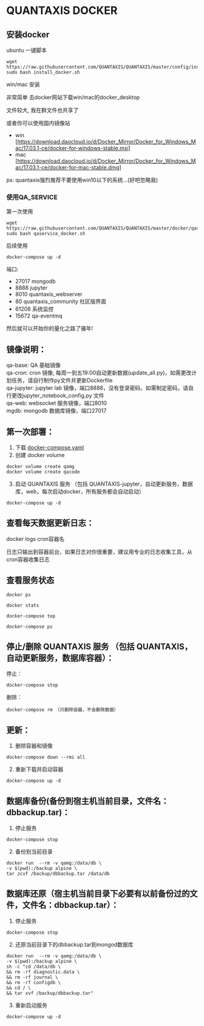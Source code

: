 
# QUANTAXIS DOCKER

## 安装docker 

ubuntu 一键脚本

```
wget https://raw.githubusercontent.com/QUANTAXIS/QUANTAXIS/master/config/install_docker.sh
sudo bash install_docker.sh
```
win/mac 安装

非常简单 去docker网站下载win/mac的docker_desktop

文件较大, 我在群文件也共享了

或者你可以使用国内镜像站

- win [https://download.daocloud.io/d/Docker_Mirror/Docker_for_Windows_Mac/17.03.1-ce/docker-for-windows-stable.msi]
- mac [https://download.daocloud.io/d/Docker_Mirror/Docker_for_Windows_Mac/17.03.1-ce/docker-for-mac-stable.dmg]

ps: quantaxis强烈推荐不要使用win10以下的系统...(好吧忽略我)


### 使用QA_SERVICE

第一次使用
```
wget https://raw.githubusercontent.com/QUANTAXIS/QUANTAXIS/master/docker/qaservice_docker.sh
sudo bash qaservice_docker.sh
```

后续使用

```
docker-compose up -d
```

端口:

- 27017 mongodb
- 8888 jupyter
- 8010 quantaxis_webserver
- 80 quantaxis_community 社区版界面
- 61208 系统监控
- 15672 qa-eventmq


然后就可以开始你的量化之路了骚年!













## 镜像说明：
qa-base: QA 基础镜像  
qa-cron: cron 镜像, 每周一到五19:00自动更新数据(update_all.py)，如需更改计划任务，请自行制作py文件并更新Dockerfile  
qa-jupyter: jupyter lab 镜像，端口8888，没有登录密码，如需制定密码，请自行更改jupyter_notebook_config.py 文件  
qa-web: websocket 服务镜像，端口8010  
mgdb: mongodb 数据库镜像，端口27017  


## 第一次部署：
1. 下载 [docker-compose.yaml](https://raw.githubusercontent.com/QUANTAXIS/QUANTAXIS/master/docker/docker-compose.yaml)
2. 创建 docker volume  
  ```
  docker volume create qamg
  docker volume create qacode
  ```
3. 启动 QUANTAXIS 服务 （包括 QUANTAXIS-jupyter，自动更新服务，数据库，web，每次启动docker，所有服务都会自动启动）  
  ```
  docker-compose up -d
  ```

## 查看每天数据更新日志：
docker logs cron容器名  

日志只输出到容器前台，如果日志对你很重要，建议用专业的日志收集工具，从cron容器收集日志

## 查看服务状态
```
docker ps

docker stats

docker-compose top

docker-compose ps
```

## 停止/删除 QUANTAXIS 服务 （包括 QUANTAXIS，自动更新服务，数据库容器）：

停止：  
```
docker-compose stop
```
删除：  
```
docker-compose rm （只删除容器，不会删除数据）
```

## 更新：
1. 删除容器和镜像  
```
docker-compose down --rmi all
```  
2. 重新下载并启动容器  
```
docker-compose up -d
```

## 数据库备份(备份到宿主机当前目录，文件名：dbbackup.tar)：

1. 停止服务  
```
docker-compose stop
```

2. 备份到当前目录
```
docker run  --rm -v qamg:/data/db \
-v $(pwd):/backup alpine \
tar zcvf /backup/dbbackup.tar /data/db
```

## 数据库还原（宿主机当前目录下必要有以前备份过的文件，文件名：dbbackup.tar）：
1. 停止服务  
```
docker-compose stop
```

2. 还原当前目录下的dbbackup.tar到mongod数据库  
```
docker run  --rm -v qamg:/data/db \
-v $(pwd):/backup alpine \
sh -c "cd /data/db \
&& rm -rf diagnostic.data \
&& rm -rf journal \
&& rm -rf configdb \
&& cd / \
&& tar xvf /backup/dbbackup.tar"
```

3. 重新启动服务
```
docker-compose up -d
```
